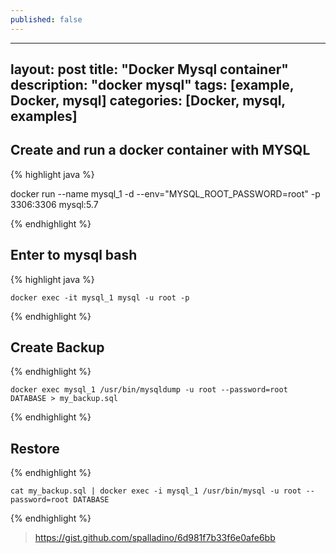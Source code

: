 ```yaml
---
published: false
---
```

---
layout: post
title: "Docker Mysql container"
description: "docker mysql"
tags: [example, Docker, mysql]
categories: [Docker, mysql, examples]
---

## Create and run a docker container with MYSQL 

{% highlight java %}

  docker run --name mysql_1 -d --env="MYSQL_ROOT_PASSWORD=root" -p 3306:3306 mysql:5.7
  
{% endhighlight %}

## Enter to mysql bash

{% highlight java %}

	docker exec -it mysql_1 mysql -u root -p
    
{% endhighlight %}

## Create Backup

{% endhighlight %}

	docker exec mysql_1 /usr/bin/mysqldump -u root --password=root DATABASE > my_backup.sql
    
{% endhighlight %}

## Restore

{% endhighlight %}

	cat my_backup.sql | docker exec -i mysql_1 /usr/bin/mysql -u root --password=root DATABASE
    
{% endhighlight %}



> https://gist.github.com/spalladino/6d981f7b33f6e0afe6bb

